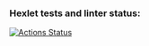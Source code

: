 ### Hexlet tests and linter status:
[![Actions Status](https://github.com/FarRodion/frontend-project-44/actions/workflows/hexlet-check.yml/badge.svg)](https://github.com/FarRodion/frontend-project-44/actions)